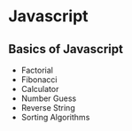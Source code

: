# Javascript

## Basics of Javascript

* Factorial
* Fibonacci
* Calculator
* Number Guess
* Reverse String
* Sorting Algorithms
